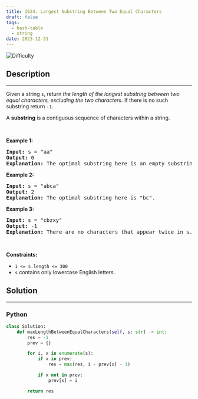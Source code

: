 ```yaml
---
title: 1624. Largest Substring Between Two Equal Characters
draft: false
tags: 
  - hash-table
  - string
date: 2023-12-31
---
```


![Difficulty](https://img.shields.io/badge/Difficulty-Easy-blue.svg)

## Description

---
<p>Given a string <code>s</code>, return <em>the length of the longest substring between two equal characters, excluding the two characters.</em> If there is no such substring return <code>-1</code>.</p>

<p>A <strong>substring</strong> is a contiguous sequence of characters within a string.</p>

<p>&nbsp;</p>
<p><strong class="example">Example 1:</strong></p>

<pre>
<strong>Input:</strong> s = &quot;aa&quot;
<strong>Output:</strong> 0
<strong>Explanation:</strong> The optimal substring here is an empty substring between the two <code>&#39;a&#39;s</code>.</pre>

<p><strong class="example">Example 2:</strong></p>

<pre>
<strong>Input:</strong> s = &quot;abca&quot;
<strong>Output:</strong> 2
<strong>Explanation:</strong> The optimal substring here is &quot;bc&quot;.
</pre>

<p><strong class="example">Example 3:</strong></p>

<pre>
<strong>Input:</strong> s = &quot;cbzxy&quot;
<strong>Output:</strong> -1
<strong>Explanation:</strong> There are no characters that appear twice in s.
</pre>

<p>&nbsp;</p>
<p><strong>Constraints:</strong></p>

<ul>
	<li><code>1 &lt;= s.length &lt;= 300</code></li>
	<li><code>s</code> contains only lowercase English letters.</li>
</ul>


## Solution

---
### Python
``` py title='largest-substring-between-two-equal-characters'
class Solution:
    def maxLengthBetweenEqualCharacters(self, s: str) -> int:
        res = -1
        prev = {}

        for i, x in enumerate(s):
            if x in prev:
                res = max(res, i - prev[x] - 1)

            if x not in prev:
                prev[x] = i

        return res

```

